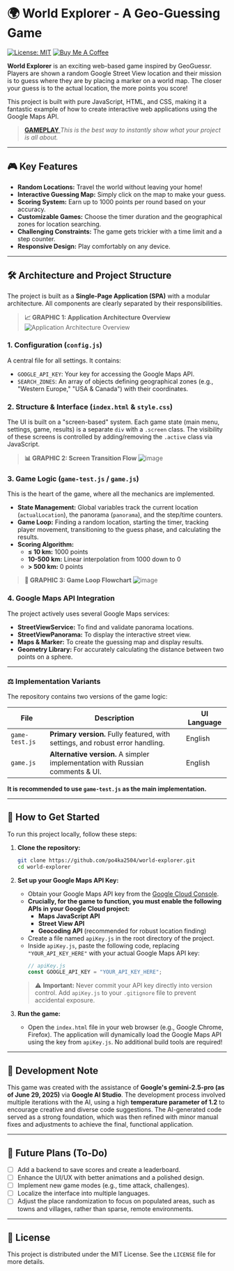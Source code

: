 # 🌍 World Explorer - A Geo-Guessing Game

[![License: MIT](https://img.shields.io/badge/License-MIT-yellow.svg)](https://opensource.org/licenses/MIT)
[![Buy Me A Coffee](https://cdn.buymeacoffee.com/buttons/v2/default-yellow.png)](https://www.buymeacoffee.com/po4ka2504)

**World Explorer** is an exciting web-based game inspired by GeoGuessr. Players are shown a random Google Street View location and their mission is to guess where they are by placing a marker on a world map. The closer your guess is to the actual location, the more points you score!

This project is built with pure JavaScript, HTML, and CSS, making it a fantastic example of how to create interactive web applications using the Google Maps API.


> **[ GAMEPLAY ](https://github.com/user-attachments/assets/ca98a83c-50b1-4f81-bf57-db5d1d2a2120)**
> *This is the best way to instantly show what your project is all about.*

---

## 🎮 Key Features

-   **Random Locations:** Travel the world without leaving your home!
-   **Interactive Guessing Map:** Simply click on the map to make your guess.
-   **Scoring System:** Earn up to 1000 points per round based on your accuracy.
-   **Customizable Games:** Choose the timer duration and the geographical zones for location searching.
-   **Challenging Constraints:** The game gets trickier with a time limit and a step counter.
-   **Responsive Design:** Play comfortably on any device.

---

## 🛠️ Architecture and Project Structure

The project is built as a **Single-Page Application (SPA)** with a modular architecture. All components are clearly separated by their responsibilities.

> **📈 GRAPHIC 1: Application Architecture Overview**
> ![Application Architecture Overview](https://github.com/user-attachments/assets/1b991913-3558-44d7-bd54-12fafa856e15)

### 1. Configuration (`config.js`)

A central file for all settings. It contains:
-   `GOOGLE_API_KEY`: Your key for accessing the Google Maps API.
-   `SEARCH_ZONES`: An array of objects defining geographical zones (e.g., "Western Europe," "USA & Canada") with their coordinates.

### 2. Structure & Interface (`index.html` & `style.css`)

The UI is built on a "screen-based" system. Each game state (main menu, settings, game, results) is a separate `div` with a `.screen` class. The visibility of these screens is controlled by adding/removing the `.active` class via JavaScript.

> **📊 GRAPHIC 2: Screen Transition Flow**
> ![image](https://github.com/user-attachments/assets/f0f8b9e3-fbc6-4cf2-ae96-867fca87d0c5)


### 3. Game Logic (`game-test.js` / `game.js`)

This is the heart of the game, where all the mechanics are implemented.
-   **State Management:** Global variables track the current location (`actualLocation`), the panorama (`panorama`), and the step/time counters.
-   **Game Loop:** Finding a random location, starting the timer, tracking player movement, transitioning to the guess phase, and calculating the results.
-   **Scoring Algorithm:**
    -   **≤ 10 km:** 1000 points
    -   **10-500 km:** Linear interpolation from 1000 down to 0
    -   **> 500 km:** 0 points

> **🔄 GRAPHIC 3: Game Loop Flowchart**
> ![image](https://github.com/user-attachments/assets/6a876436-bb40-4192-b716-36fe3deb1ae9)


### 4. Google Maps API Integration

The project actively uses several Google Maps services:
-   **StreetViewService:** To find and validate panorama locations.
-   **StreetViewPanorama:** To display the interactive street view.
-   **Maps & Marker:** To create the guessing map and display results.
-   **Geometry Library:** For accurately calculating the distance between two points on a sphere.

---

### ⚖️ Implementation Variants

The repository contains two versions of the game logic:

| File            | Description                                                                     | UI Language |
| --------------- | ------------------------------------------------------------------------------- | ----------- |
| `game-test.js`  | **Primary version.** Fully featured, with settings, and robust error handling.  | English     |
| `game.js`       | **Alternative version.** A simpler implementation with Russian comments & UI.   | English     |

**It is recommended to use `game-test.js` as the main implementation.**

---

## 🚀 How to Get Started

To run this project locally, follow these steps:

1.  **Clone the repository:**
    ```bash
    git clone https://github.com/po4ka2504/world-explorer.git
    cd world-explorer
    ```

2.  **Set up your Google Maps API Key:**
    *   Obtain your Google Maps API key from the [Google Cloud Console](https://console.cloud.google.com/google/maps-apis/overview).
    *   **Crucially, for the game to function, you must enable the following APIs in your Google Cloud project:**
        *   **Maps JavaScript API**
        *   **Street View API**
        *   **Geocoding API** (recommended for robust location finding)
    *   Create a file named `apiKey.js` in the root directory of the project.
    *   Inside `apiKey.js`, paste the following code, replacing `"YOUR_API_KEY_HERE"` with your actual Google Maps API key:
        ```javascript
        // apiKey.js
        const GOOGLE_API_KEY = "YOUR_API_KEY_HERE";
        ```
    > ⚠️ **Important:** Never commit your API key directly into version control. Add `apiKey.js` to your `.gitignore` file to prevent accidental exposure.

3.  **Run the game:**
    *   Open the `index.html` file in your web browser (e.g., Google Chrome, Firefox). The application will dynamically load the Google Maps API using the key from `apiKey.js`. No additional build tools are required!

---

## 🤖 Development Note

This game was created with the assistance of **Google's gemini-2.5-pro (as of June 29, 2025)** via **Google AI Studio**. The development process involved multiple iterations with the AI, using a high **temperature parameter of 1.2** to encourage creative and diverse code suggestions. The AI-generated code served as a strong foundation, which was then refined with minor manual fixes and adjustments to achieve the final, functional application.

---

## 📝 Future Plans (To-Do)

-   [ ] Add a backend to save scores and create a leaderboard.
-   [ ] Enhance the UI/UX with better animations and a polished design.
-   [ ] Implement new game modes (e.g., time attack, challenges).
-   [ ] Localize the interface into multiple languages.
-   [ ] Adjust the place randomization to focus on populated areas, such as towns and villages, rather than sparse, remote environments.

---

## 📄 License

This project is distributed under the MIT License. See the `LICENSE` file for more details.

